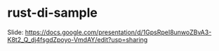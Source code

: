 # rust-di-sample
Slide: https://docs.google.com/presentation/d/1GpsRpeI8unwoZBvA3-K8t2_Q_dj4fsgdZpoyo-VmdAY/edit?usp=sharing
